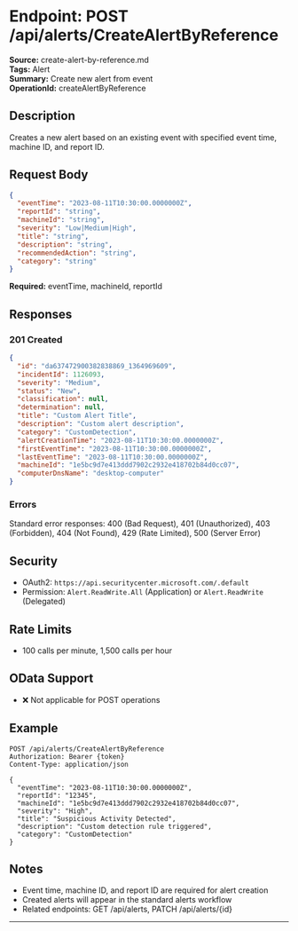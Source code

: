 # Endpoint: POST /api/alerts/CreateAlertByReference

**Source:** create-alert-by-reference.md  
**Tags:** Alert  
**Summary:** Create new alert from event  
**OperationId:** createAlertByReference

## Description
Creates a new alert based on an existing event with specified event time, machine ID, and report ID.

## Request Body
```json
{
  "eventTime": "2023-08-11T10:30:00.0000000Z",
  "reportId": "string",
  "machineId": "string",
  "severity": "Low|Medium|High",
  "title": "string",
  "description": "string",
  "recommendedAction": "string",
  "category": "string"
}
```
**Required:** eventTime, machineId, reportId

## Responses
### 201 Created
```json
{
  "id": "da637472900382838869_1364969609",
  "incidentId": 1126093,
  "severity": "Medium",
  "status": "New",
  "classification": null,
  "determination": null,
  "title": "Custom Alert Title",
  "description": "Custom alert description",
  "category": "CustomDetection",
  "alertCreationTime": "2023-08-11T10:30:00.0000000Z",
  "firstEventTime": "2023-08-11T10:30:00.0000000Z",
  "lastEventTime": "2023-08-11T10:30:00.0000000Z",
  "machineId": "1e5bc9d7e413ddd7902c2932e418702b84d0cc07",
  "computerDnsName": "desktop-computer"
}
```

### Errors
Standard error responses: 400 (Bad Request), 401 (Unauthorized), 403 (Forbidden), 404 (Not Found), 429 (Rate Limited), 500 (Server Error)

## Security
- OAuth2: `https://api.securitycenter.microsoft.com/.default`
- Permission: `Alert.ReadWrite.All` (Application) or `Alert.ReadWrite` (Delegated)

## Rate Limits
- 100 calls per minute, 1,500 calls per hour

## OData Support
- ❌ Not applicable for POST operations

## Example
```http
POST /api/alerts/CreateAlertByReference
Authorization: Bearer {token}
Content-Type: application/json

{
  "eventTime": "2023-08-11T10:30:00.0000000Z",
  "reportId": "12345",
  "machineId": "1e5bc9d7e413ddd7902c2932e418702b84d0cc07",
  "severity": "High",
  "title": "Suspicious Activity Detected",
  "description": "Custom detection rule triggered",
  "category": "CustomDetection"
}
```

## Notes
- Event time, machine ID, and report ID are required for alert creation
- Created alerts will appear in the standard alerts workflow
- Related endpoints: GET /api/alerts, PATCH /api/alerts/{id}

---
